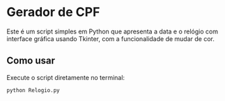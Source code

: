 # Gerador de CPF

Este é um script simples em Python que apresenta a data e o relógio com interface gráfica usando Tkinter, com a funcionalidade de mudar de cor.

## Como usar

Execute o script diretamente no terminal:

```bash
python Relogio.py